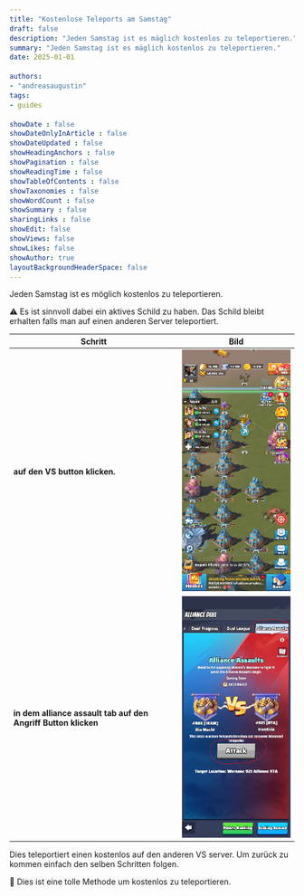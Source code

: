 ```yaml
---
title: "Kostenlose Teleports am Samstag"
draft: false
description: "Jeden Samstag ist es mäglich kostenlos zu teleportieren."
summary: "Jeden Samstag ist es mäglich kostenlos zu teleportieren."
date: 2025-01-01

authors:
- "andreasaugustin"
tags:
- guides

showDate : false
showDateOnlyInArticle : false
showDateUpdated : false
showHeadingAnchors : false
showPagination : false
showReadingTime : false
showTableOfContents : false
showTaxonomies : false
showWordCount : false
showSummary : false
sharingLinks : false
showEdit: false
showViews: false
showLikes: false
showAuthor: true
layoutBackgroundHeaderSpace: false
---
```


Jeden Samstag ist es möglich kostenlos zu teleportieren.

:warning: Es ist sinnvoll dabei ein aktives Schild zu haben. Das Schild bleibt erhalten falls man auf einen anderen Server teleportiert.

| Schritt | Bild |
| ---- | ----- |
| **auf den VS button klicken.** | ![vs_button](vs_button.png) |
|**in dem alliance assault tab auf den Angriff Button klicken** | ![attack_button](attack_button.png) |

Dies teleportiert einen kostenlos auf den anderen VS server. Um zurück zu kommen einfach den selben Schritten folgen.

:ninja: Dies ist eine tolle Methode um kostenlos zu teleportieren.
